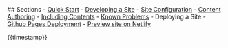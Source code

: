 <footer>
  <markdown class="website-content">
## Sections
- <a href="{{baseUrl}}/userGuide/userQuickStart.html">Quick Start</a>
- <a href="{{baseUrl}}/userGuide/developingASite.html">Developing a Site</a>
  - <a href="{{baseUrl}}/userGuide/siteConfiguration.html">Site Configuration</a>
- <a href="{{baseUrl}}/userGuide/contentAuthoring.html">Content Authoring</a>
  - <a href="{{baseUrl}}/userGuide/includingContents.html">Including Contents</a>
  - <a href="{{baseUrl}}/userGuide/knownProblems.html">Known Problems</a>
- Deploying a Site
  - <a href="{{baseUrl}}/userGuide/ghpagesDeployment.html">Github Pages Deployment</a>
  - <a href="{{baseUrl}}/userGuide/netlifyPreview.html">Preview site on Netlify</a>

  {{timestamp}}
  </markdown>
</footer>
